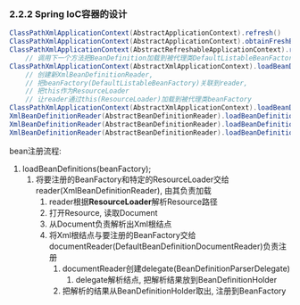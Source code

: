 
### 2.2.2 Spring IoC容器的设计 

```java
ClassPathXmlApplicationContext(AbstractApplicationContext).refresh()
ClassPathXmlApplicationContext(AbstractApplicationContext).obtainFreshBeanFactory()
ClassPathXmlApplicationContext(AbstractRefreshableApplicationContext).refreshBeanFactory()	
    // 调用下一个方法把BeanDefinition加载到被代理类DefaultListableBeanFactory
ClassPathXmlApplicationContext(AbstractXmlApplicationContext).loadBeanDefinitions(DefaultListableBeanFactory)
    // 创建新XmlBeanDefinitionReader, 
    // 把beanFactory(DefaultListableBeanFactory)关联到reader,
    // 把this作为ResourceLoader
    // 让reader通过this(ResourceLoader)加载到被代理类beanFactory
ClassPathXmlApplicationContext(AbstractXmlApplicationContext).loadBeanDefinitions(XmlBeanDefinitionReader)
XmlBeanDefinitionReader(AbstractBeanDefinitionReader).loadBeanDefinitions(String...)
XmlBeanDefinitionReader(AbstractBeanDefinitionReader).loadBeanDefinitions(String)
XmlBeanDefinitionReader(AbstractBeanDefinitionReader).loadBeanDefinitions(String, Set<Resource>)

```

bean注册流程:
1. loadBeanDefinitions(beanFactory);
    1. 将要注册的BeanFactory和特定的ResourceLoader交给reader(XmlBeanDefinitionReader), 由其负责加载
        1. reader根据**ResourceLoader**解析Resource路径
        2. 打开Resource, 读取Document
        3. 从Document负责解析出Xml根结点
        4. 将Xml根结点与要注册的BeanFactory交给documentReader(DefaultBeanDefinitionDocumentReader)负责注册
            1. documentReader创建delegate(BeanDefinitionParserDelegate)
                1. delegate解析结点, 把解析结果放到BeanDefinitionHolder
            2. 把解析的结果从BeanDefinitionHolder取出, 注册到BeanFactory
            
    
